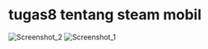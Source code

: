 # tugas8 tentang steam mobil
![Screenshot_2](https://user-images.githubusercontent.com/52759649/124382682-d3e30900-dcf2-11eb-8ce2-7cbe5bf0de47.jpg)
![Screenshot_1](https://user-images.githubusercontent.com/52759649/124382683-d5143600-dcf2-11eb-87e7-094e31ccfae8.jpg)
